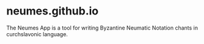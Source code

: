 # neumes.github.io
The Neumes App is a tool for writing Byzantine Neumatic Notation chants in curchslavonic language.
